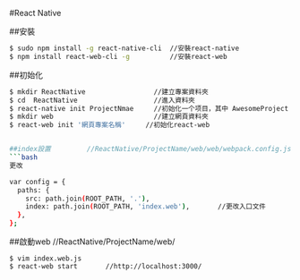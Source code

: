 #React Native

##安裝 
```bash
$ sudo npm install -g react-native-cli  //安裝react-native 
$ npm install react-web-cli -g          //安裝react-web
```

##初始化
```bash
$ mkdir ReactNative                 //建立專案資料夾
$ cd  ReactNative                   //進入資料夾
$ react-native init ProjectNmae     //初始化一个项目，其中 AwesomeProject 是项目名字ㄧ
$ mkdir web                         //建立網頁資料夾
$ react-web init '網頁專案名稱'     //初始化react-web


##index設置         //ReactNative/ProjectName/web/web/webpack.config.js
```bash
更改

var config = {
  paths: {
    src: path.join(ROOT_PATH, '.'),
    index: path.join(ROOT_PATH, 'index.web'),       //更改入口文件
  },
};
```


##啟動web               //ReactNative/ProjectName/web/
```
$ vim index.web.js  
$ react-web start       //http://localhost:3000/
```
